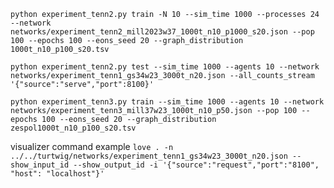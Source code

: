 

<!-- `python experiment_tenn2.py train --processes 16 --sim_time 1000 --agents 10 --training_network networks/experiment_tenn2_mill36w23_1000t_n10.json ` -->
`python experiment_tenn2.py train -N 10 --sim_time 1000 --processes 24 --network networks/experiment_tenn2_mill2023w37_1000t_n10_p1000_s20.json --pop 100 --epochs 100 --eons_seed 20 --graph_distribution 1000t_n10_p100_s20.tsv`

`python experiment_tenn2.py test --sim_time 1000 --agents 10 --network networks/experiment_tenn1_gs34w23_3000t_n20.json --all_counts_stream '{"source":"serve","port":8100}'`

`python experiment_tenn3.py train --sim_time 1000 --agents 10 --network networks/experiment_tenn3_mill37w23_1000t_n10_p50.json --pop 100 --epochs 100 --eons_seed 20 --graph_distribution zespol1000t_n10_p100_s20.tsv`

visualizer command example
`love . -n ../../turtwig/networks/experiment_tenn1_gs34w23_3000t_n20.json --show_input_id --show_output_id -i '{"source":"request","port":"8100", "host": "localhost"}'`